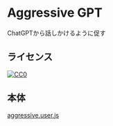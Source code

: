 # Aggressive GPT

ChatGPTから話しかけるように促す

## ライセンス

[![CC0](https://licensebuttons.net/p/zero/1.0/88x31.png) ](https://creativecommons.org/publicdomain/zero/1.0/deed.ja)

## 本体

[aggressive.user.js](https://raw.githubusercontent.com/iwamizawa-software/aggressive-gpt/main/aggressive-gpt.user.js)
